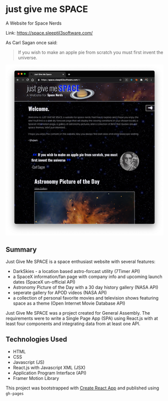 # just give me SPACE

A Website for Space Nerds

Link: https://space.sleeptil3software.com/

As Carl Sagan once said:

> If you wish to make an apple pie from scratch
> you must first invent the universe.

![GitHub Logo](/screenshot.png)

## Summary

Just Give Me SPACE is a space enthusiast website with several features:

* DarkSkies - a location based astro-forcast utility (7Timer API)
* a SpaceX information/fan page with company info and upcoming launch dates (SpaceX un-official API)
* Astronomy Picture of the Day with a 30 day history gallery (NASA API)
* seperate gallery for APOD videos (NASA API)
* a collection of personal favorite movies and television shows featuring space as a theme (Open Internet Movie Database API)

Just Give Me SPACE was a project created for General Assembly. The requirements were to write a Single Page App (SPA) using React.js with at least four components and integrating data from at least one API.

## Technologies Used

* HTML
* CSS
* Javascript (JS)
* React.js with Javascript XML (JSX)
* Application Program Interface (API)
* Framer Motion Library

This project was bootstrapped with [Create React App](https://github.com/facebook/create-react-app) and published using `gh-pages`
